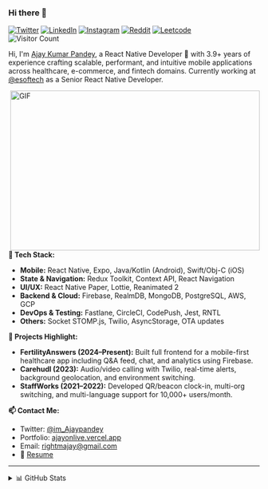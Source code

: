 ### Hi there 👋

[![Twitter](https://img.shields.io/badge/Twitter-%231DA1F2.svg?style=flat&logo=twitter&logoColor=white)](https://twitter.com/im_Ajaypandey)
[![LinkedIn](https://img.shields.io/badge/LinkedIn-%230077B5.svg?style=flat&logo=linkedin&logoColor=white)](https://www.linkedin.com/in/rightmajay/)
[![Instagram](https://img.shields.io/badge/Instagram-%23E4405F.svg?style=flat&logo=instagram&logoColor=white)](https://www.instagram.com/ajay_kr___/)
[![Reddit](https://img.shields.io/badge/Reddit-%FF4500.svg?style=flat&logo=reddit&logoColor=white)](https://www.reddit.com/user/rightmajay)
[![Leetcode](https://img.shields.io/badge/LeetCode-%23FFA116.svg?style=flat&logo=leetcode&logoColor=black)](https://leetcode.com/GittyAjay/)
<br />
![Visitor Count](https://komarev.com/ghpvc/?username=GittyAjay&color=blue)



Hi, I'm [Ajay Kumar Pandey](https://ajayonlive.vercel.app/), a React Native Developer 🚀 with 3.9+ years of experience crafting scalable, performant, and intuitive mobile applications across healthcare, e-commerce, and fintech domains. Currently working at [@esoftech](https://www.esoftech.com/) as a Senior React Native Developer.

<img align="right" alt="GIF" src="https://github.com/abhisheknaiidu/abhisheknaiidu/blob/master/code.gif?raw=true" width="500" height="320" />

**🔧 Tech Stack:**

- **Mobile:** React Native, Expo, Java/Kotlin (Android), Swift/Obj-C (iOS)
- **State & Navigation:** Redux Toolkit, Context API, React Navigation
- **UI/UX:** React Native Paper, Lottie, Reanimated 2
- **Backend & Cloud:** Firebase, RealmDB, MongoDB, PostgreSQL, AWS, GCP
- **DevOps & Testing:** Fastlane, CircleCI, CodePush, Jest, RNTL
- **Others:** Socket STOMP.js, Twilio, AsyncStorage, OTA updates

**📌 Projects Highlight:**

- **FertilityAnswers (2024–Present):** Built full frontend for a mobile-first healthcare app including Q&A feed, chat, and analytics using Firebase.
- **Carehudl (2023):** Audio/video calling with Twilio, real-time alerts, background geolocation, and environment switching.
- **StaffWorks (2021–2022):** Developed QR/beacon clock-in, multi-org switching, and multi-language support for 10,000+ users/month.

**📫 Contact Me:**
- Twitter: [@im_Ajaypandey](https://twitter.com/im_Ajaypandey)
- Portfolio: [ajayonlive.vercel.app](https://ajayonlive.vercel.app/)
- Email: rightmajay@gmail.com  
- 📄 [Resume]([https://drive.google.com/file/d/1WfIXy4n9vNXix2ApfAeyhCKYJKmg05fx/view?usp=sharing](https://drive.google.com/file/d/1VWgA8_1g4eL1lxnCIMrvNLiMtOSG1qqh/view))

---

<details>
<summary>📊 GitHub Stats</summary>
<p align="center">
  <img src="https://github-readme-stats.vercel.app/api?username=GittyAjay&show_icons=true&theme=gotham" alt="Ajay's GitHub stats" />
</p>
</details>
